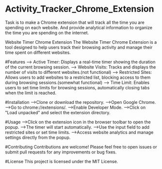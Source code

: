 # Activity_Tracker_Chrome_Extension
Task is to make a Chrome extension that will track all the time you are spending on each website. And provide analytical information to organize the time you are spending on the internet. 

Website Timer Chrome Extension
The Website Timer Chrome Extension is a tool designed to help users track their browsing activity and manage their time spent on different websites.

#Features
--> Active Timer: Displays a real-time timer showing the duration of the current browsing session.
--> Website Visits: Tracks and displays the number of visits to different websites.(not functional)
--> Restricted Sites: Allows users to add websites to a restricted list, blocking access to them during browsing sessions.(somewhat functional)
--> Time Limit: Enables users to set time limits for browsing sessions, automatically closing tabs when the limit is reached.

#Installation
-->Clone or download the repository.
-->Open Google Chrome.
-->Go to chrome://extensions/.
-->Enable Developer Mode.
-->Click on "Load unpacked" and select the extension directory.

#Usage
-->Click on the extension icon in the browser toolbar to open the popup.
-->The timer will start automatically.
-->Use the input field to add restricted sites or set time limits.
-->Access website analytics and manage settings directly from the popup.

#Contributing
Contributions are welcome! Please feel free to open issues or submit pull requests for any improvements or bug fixes.

#License
This project is licensed under the MIT License.
